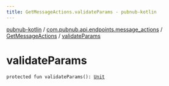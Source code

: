 ```yaml
---
title: GetMessageActions.validateParams - pubnub-kotlin
---
```


[pubnub-kotlin](../../index.html) / [com.pubnub.api.endpoints.message_actions](../index.html) / [GetMessageActions](index.html) / [validateParams](./validate-params.html)

# validateParams

`protected fun validateParams(): `[`Unit`](https://kotlinlang.org/api/latest/jvm/stdlib/kotlin/-unit/index.html)